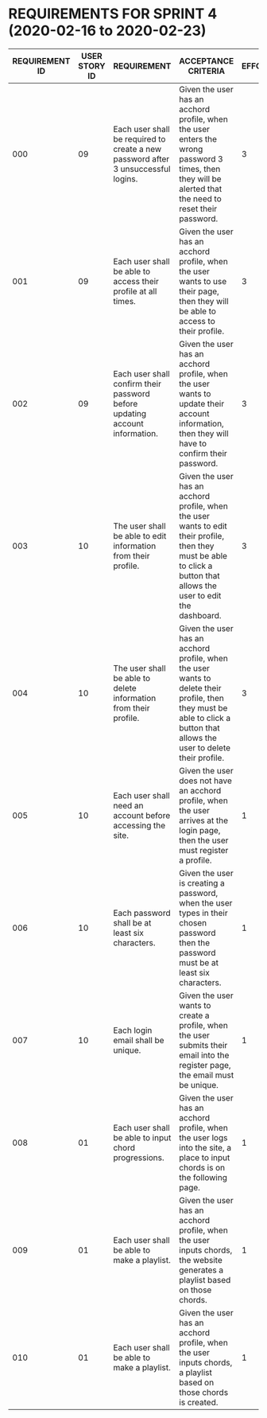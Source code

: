 # REQUIREMENTS FOR SPRINT 4 (2020-02-16 to 2020-02-23)

| REQUIREMENT ID            | USER STORY ID            | REQUIREMENT  | ACCEPTANCE CRITERIA |	EFFORT |	PRIORITY | STATUS |
| ------------- |---------------------| -------|---------------------|-----------|----------|:---------:|
| 000 | 09 | Each user shall be required to create a new password after 3 unsuccessful logins. | Given the user has an acchord profile, when the user enters the wrong password 3 times, then they will be alerted that the need to reset their password. | 3 | IMPORTANT | PLANNED |
| 001 | 09 | Each user shall be able to access their profile at all times. | Given the user has an acchord profile, when the user wants to use their page, then they will be able to access to their profile. | 3 |	NECESSARY | SATISFIED |
| 002 | 09 | Each user shall confirm their password before updating account information. | Given the user has an acchord profile, when the user wants to update their account information, then they will have to confirm their password. | 3 |	NECESSARY | PLANNED |
| 003 | 10 | The user shall be able to edit information from their profile. | Given the user has an acchord profile, when the user wants to edit their profile, then they must be able to click a button that allows the user to edit the dashboard. |	3 |	NECESSARY | WORKING |
| 004 | 10 | The user shall be able to delete information from their profile. | Given the user has an acchord profile, when the user wants to delete their profile, then they must be able to click a button that allows the user to delete their profile. |	3 |	NECESSARY | PLANNED |
| 005 | 10 | Each user shall need an account before accessing the site. | Given the user does not have an acchord profile, when the user arrives at the login page, then the user must register a profile. |	1 |	NECESSARY | SATISFIED |
| 006 | 10 | Each password shall be at least six characters. | Given the user is creating a password, when the user types in their chosen password then the password must be at least six characters. |	1 |	IMPORTANT | TESTING |
| 007 | 10 | Each login email shall be unique. | Given the user wants to create a profile, when the user submits their email into the register page, the email must be unique. |	1 |	NECESSARY | TESTING |
| 008 | 01 | Each user shall be able to input chord progressions. | Given the user has an acchord profile, when the user logs into the site, a place to input chords is on the following page. |	1 |	NECESSARY | SATISFIED |
| 009 | 01 | Each user shall be able to make a playlist. | Given the user has an acchord profile, when the user inputs chords, the website generates a playlist based on those chords. |	1 |	NECESSARY | SATISFIED |
| 010 | 01 | Each user shall be able to make a playlist. | Given the user has an acchord profile, when the user inputs chords, a playlist based on those chords is created. |	1 |	NECESSARY | SATISFIED |
